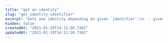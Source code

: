 ```yaml
---
title: "get an identity"
slug: "get_identity-identifier"
excerpt: "Gets one identity depending on given `identifier`:\n  - given a uuid / did of an identity: returns this identity"
hidden: false
createdAt: "2021-01-19T14:11:50.736Z"
updatedAt: "2021-01-19T14:11:50.736Z"
---
```

